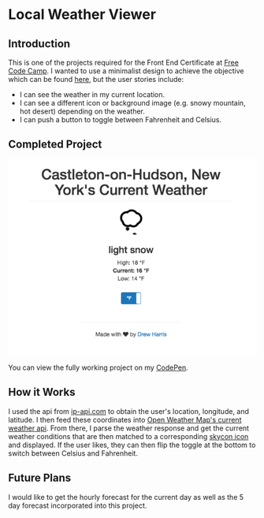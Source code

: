 # Local Weather Viewer

## Introduction

This is one of the projects required for the Front End Certificate at [Free Code Camp](http://freecodecamp.com). I wanted to use a minimalist design to achieve the objective which can be found [here](https://www.freecodecamp.com/challenges/show-the-local-weather), but the user stories include:
* I can see the weather in my current location.
* I can see a different icon or background image (e.g. snowy mountain, hot desert) depending on the weather.
* I can push a button to toggle between Fahrenheit and Celsius.

## Completed Project

![Alt text](https://github.com/DrewcHarris/Local_Weather_Viewer/blob/master/screenshot.png?raw=true)

You can view the fully working project on my [CodePen](http://codepen.io/drewharris/full/BQqxYj/).

## How it Works

I used the api from [ip-api.com](http://ip-api.com/) to obtain the user's location, longitude, and latitude.  I then feed these coordinates into [Open Weather Map's current weather api](https://openweathermap.org/current).  From there, I parse the weather response and get the current weather conditions that are then matched to a corresponding [skycon icon](https://darkskyapp.github.io/skycons/) and displayed.  If the user likes, they can then flip the toggle at the bottom to switch between Celsius and Fahrenheit.

## Future Plans

I would like to get the hourly forecast for the current day as well as the 5 day forecast incorporated into this project.  
